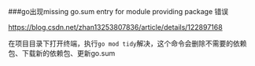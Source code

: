 ###go出现missing go.sum entry for module providing package 错误
   
https://blog.csdn.net/zhan13253807836/article/details/122897168

在项目目录下打开终端，执行`go mod tidy`解决，这个命令会删除不需要的依赖包、下载新的依赖包、更新go.sum